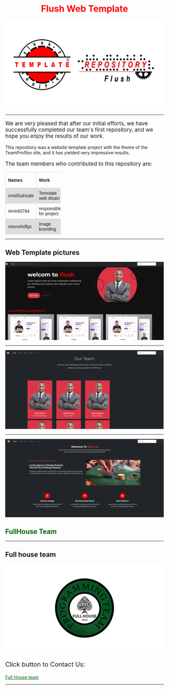 <h1 style="text-align:center; color:red;">Flush Web Template</h1>

![](https://raw.githubusercontent.com/FullHouse-Team/Flush-web-template/master/image-branding/README.png1.png)
<hr></hr>

<p style="font-size:17px;">We are very pleased that after our initial efforts, we have successfully completed our team's first repository, and we hope you enjoy the results of our work.

This repository was a website template project with the theme of the TeamProfibo site, and it has yielded very impressive results.
</p>
<p style="font-size:17px;">
The team members who contributed to this repository are:
</p>
<table style="  font-family: arial, sans-serif;
  border-collapse: collapse;
  width: 35%;">
    <tr>
        <th style="  border: 1px solid #dddddd;
  text-align: left;
  padding: 8px;">Names</th>
        <th style="  border: 1px solid #dddddd;
  text-align: left;
  padding: 8px;">Work</th>
        <th style="  border: 1px solid #dddddd;
  text-align: left;
  padding: 8px;">Percentage of work</th>
    </tr>
    <tr style="background-color: #dddddd;">
        <td style="  border: 1px solid #dddddd;
  text-align: left;
  padding: 8px;">omidSahzabi</td>
        <td style="  border: 1px solid #dddddd;
  text-align: left;
  padding: 8px;">Temolate web disain</td>
        <td style="  border: 1px solid #dddddd;
  text-align: left;
  padding: 8px;">70%</td>
    </tr>
        <tr>
        <td style="  border: 1px solid #dddddd;
  text-align: left;
  padding: 8px;">Amird3784</td>
        <td style="  border: 1px solid #dddddd;
  text-align: left;
  padding: 8px;"> responsible for project</td>
        <td style="  border: 1px solid #dddddd;
  text-align: left;
  padding: 8px;">10%</td>
    </tr>
        <tr style="background-color: #dddddd;">
        <td style="  border: 1px solid #dddddd;
  text-align: left;
  padding: 8px;">niessohdfgs</td>
        <td style="  border: 1px solid #dddddd;
  text-align: left;
  padding: 8px;">image branding</td>
        <td style="  border: 1px solid #dddddd;
  text-align: left;
  padding: 8px;">20%</td>
    </tr>
</table>
<hr></hr>

<h2>Web Template pictures</h2>
<img src="https://raw.githubusercontent.com/FullHouse-Team/Flush-web-template/master/image-branding/template-home-page.png" alt="cant lode...">
<hr></hr>
<img src="https://raw.githubusercontent.com/FullHouse-Team/Flush-web-template/master/image-branding/template-team-page.png" alt="cant lode...">
<hr></hr>
<img src="https://raw.githubusercontent.com/FullHouse-Team/Flush-web-template/master/image-branding/template-about-page.png" alt="cant lode...">
<h2 style="color:rgb(0,100,0);">FullHouse Team</h2>
<hr></hr>

<h2>Full house team</h2>
<img src="https://raw.githubusercontent.com/FullHouse-Team/Flush-web-template/master/img/logo.png" alt="sorry can lode...">

<p style="font-size:20px;">Click button to Contact Us:</p>


   <a href= "mailto: fullhousteam@gmail.com" style='color:rgb(0,100,0);'> 
    Full House team 
   </a>

<hr><h1>

